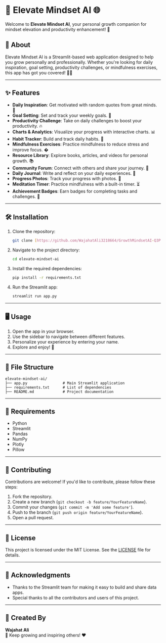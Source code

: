 # 🚀 Elevate Mindset AI 🌐

Welcome to **Elevate Mindset AI**, your personal growth companion for mindset elevation and productivity enhancement! 🌟

## 📖 About

Elevate Mindset AI is a Streamlit-based web application designed to help you grow personally and professionally. Whether you're looking for daily inspiration, goal setting, productivity challenges, or mindfulness exercises, this app has got you covered! 🧠💡

---

## ✨ Features

- **Daily Inspiration**: Get motivated with random quotes from great minds. 💬
- **Goal Setting**: Set and track your weekly goals. 🎯
- **Productivity Challenge**: Take on daily challenges to boost your productivity. 🔥
- **Charts & Analytics**: Visualize your progress with interactive charts. 📊
- **Habit Tracker**: Build and track daily habits. 📅
- **Mindfulness Exercises**: Practice mindfulness to reduce stress and improve focus. �
- **Resource Library**: Explore books, articles, and videos for personal growth. 📚
- **Community Forum**: Connect with others and share your journey. 💬
- **Daily Journal**: Write and reflect on your daily experiences. 📔
- **Progress Photos**: Track your progress with photos. 📸
- **Meditation Timer**: Practice mindfulness with a built-in timer. ⏳
- **Achievement Badges**: Earn badges for completing tasks and challenges. 🏅

---

## 🛠️ Installation

1. Clone the repository:
   ```bash
   git clone [https://github.com/WajahatAli3218664/GrowthMindsetAI-Q3Project]
   ```
2. Navigate to the project directory:
   ```bash
   cd elevate-mindset-ai
   ```
3. Install the required dependencies:
   ```bash
   pip install -r requirements.txt
   ```
4. Run the Streamlit app:
   ```bash
   streamlit run app.py
   ```

---

## 🖥️ Usage

1. Open the app in your browser.
2. Use the sidebar to navigate between different features.
3. Personalize your experience by entering your name.
4. Explore and enjoy! 🎉

---

## 📂 File Structure

```
elevate-mindset-ai/
├── app.py                # Main Streamlit application
├── requirements.txt      # List of dependencies
├── README.md             # Project documentation
```

---

## 📜 Requirements

- Python 
- Streamlit
- Pandas
- NumPy
- Plotly
- Pillow

---

## 🤝 Contributing

Contributions are welcome! If you'd like to contribute, please follow these steps:

1. Fork the repository.
2. Create a new branch (`git checkout -b feature/YourFeatureName`).
3. Commit your changes (`git commit -m 'Add some feature'`).
4. Push to the branch (`git push origin feature/YourFeatureName`).
5. Open a pull request.

---

## 📄 License

This project is licensed under the MIT License. See the [LICENSE](LICENSE) file for details.

---

## 🙏 Acknowledgments

- Thanks to the Streamlit team for making it easy to build and share data apps.
- Special thanks to all the contributors and users of this project.

---

## 🌟 Created By

**Wajahat Ali**  
🚀 Keep growing and inspiring others! ❤️

